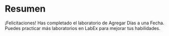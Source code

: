 # Resumen

¡Felicitaciones! Has completado el laboratorio de Agregar Días a una Fecha. Puedes practicar más laboratorios en LabEx para mejorar tus habilidades.
